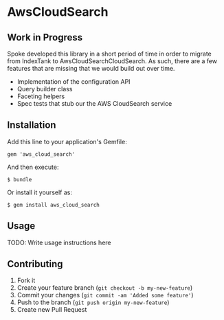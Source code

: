 # AwsCloudSearch


## Work in Progress

Spoke developed this library in a short period of time in order to migrate from IndexTank to AwsCloudSearchCloudSearch.
As such, there are a few features that are missing that we would build out over time.

+ Implementation of the configuration API
+ Query builder class
+ Faceting helpers
+ Spec tests that stub our the AWS CloudSearch service

## Installation

Add this line to your application's Gemfile:

    gem 'aws_cloud_search'

And then execute:

    $ bundle

Or install it yourself as:

    $ gem install aws_cloud_search

## Usage

TODO: Write usage instructions here

## Contributing

1. Fork it
2. Create your feature branch (`git checkout -b my-new-feature`)
3. Commit your changes (`git commit -am 'Added some feature'`)
4. Push to the branch (`git push origin my-new-feature`)
5. Create new Pull Request
